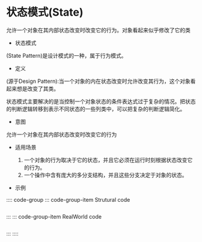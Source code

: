 # 状态模式(State)

允许一个对象在其内部状态改变时改变它的行为。对象看起来似乎修改了它的类

- 状态模式

(State Pattern)是设计模式的一种，属于行为模式。

- 定义

(源于Design Pattern):当一个对象的内在状态改变时允许改变其行为，这个对象看起来想是改变了其类。

状态模式主要解决的是当控制一个对象状态的条件表达式过于复杂的情况。把状态的判断逻辑转移到表示不同状态的一些列类中，可以把复杂的判断逻辑简化。

- 意图

允许一个对象在其内部状态改变时改变它的行为

- 适用场景

  1. 一个对象的行为取决于它的状态，并且它必须在运行时刻根据状态改变它的行为。
  2. 一个操作中含有庞大的多分支结构，并且这些分支决定于对象的状态。

- 示例

:::: code-group
::: code-group-item Strutural code

```cs
```

:::
::: code-group-item RealWorld code

```cs
```

:::
::::
